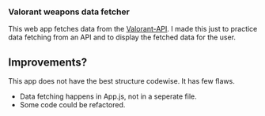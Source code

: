 ### Valorant weapons data fetcher
This web app fetches data from the [Valorant-API](https://valorant-api.com).
I made this just to practice data fetching from an API and to display the fetched data for the user.

## Improvements?
This app does not have the best structure codewise. It has few flaws. 
- Data fetching happens in App.js, not in a seperate file.
- Some code could be refactored.
